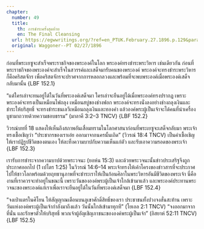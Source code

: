 ```yaml
---
chapter:
  number: 49
  title:
    th: การชำระครั้งสุดท้าย
    en: The Final Cleansing
  url: https://egwwritings.org/?ref=en_PTUK.February.27.1896.p.129&para=12150.886
  original: Waggoner--PT 02/27/1896
---
```


ก่อนที่พระเยซูจะสำเร็จพระราชกิจของพระองค์ในโลก พระองค์ทรงชำระพระวิหาร เช่นเดียวกัน ก่อนที่พระราชกิจของพระองค์จะสำเร็จในสวรรค์และเสด็จมารับคนของพระองค์ พระองค์จะทรงชำระพระวิหาร ก็คือคริสตจักร เพื่อคริสตจักรจะปราศจากการหลอกลวงและพร้อมที่จะพบพระองค์เมื่อพระองค์เสด็จกลับมานั้น {LBF 152.1}

“แต่ใครเล่าจะทนอยู่ได้ในวันที่พระองค์เสด็จมา ใครเล่าจะยืนอยู่ได้เมื่อพระองค์ทรงปรากฏ เพราะพระองค์จะทรงเป็นเหมือนไฟถลุง เหมือนสบู่ของช่างฟอก พระองค์จะทรงนั่งลงอย่างช่างถลุงเงินและชำระให้บริสุทธิ์ จะทรงชำระชนเลวีเหมือนถลุงเงินและทองคำ แล้วองค์พระผู้เป็นเจ้าจะได้คนที่นำเครื่องบูชามาถวายด้วยความชอบธรรม” (มาลาคี 3:2–3 TNCV) {LBF 152.2}

วิวรณ์บทที่ 18 แสดงให้เห็นถึงสภาพอันเสื่อมทรามในโลกศาสนาก่อนที่พระเยซูจะเสด็จกลับมา พระเจ้าทรงเชื้อเชิญว่า “ประชากรของเราเอ๋ย ออกมาจากนครนั้นเถิด” (วิวรณ์ 18:4 TNCV) เป็นคำเชื้อเชิญให้เราปฏิรูปชีวิตของตนเอง ให้ละทิ้งความบาปกับความเห็นแก่ตัว และรับเอาความรอดของพระเจ้า {LBF 152.3}

เรารับการชำระจากความบาปด้วยพระวจนะ (ยอห์น 15:3) และด้วยพระวจนะนั้นข่าวประเสริฐจึงถูกประกาศออกไป (1 เปโตร 1:25) ในวิวรณ์ 14:6–14 พระเจ้าทรงให้เค้าโครงของข่าวสารที่จะประกาศไปให้ชาวโลกพร้อมด้วยฤทธานุภาพที่จะชำระเราให้เป็นก้อนศิลาในพระวิหารอันมีชีวิตของพระเจ้า นี่คืองานที่เราควรจะทำอยู่ในขณะนี้ เพราะวันขององค์พระผู้เป็นเจ้าใกล้เข้ามาแล้ว และพระองค์ประทานพระวจนะของพระองค์แก่เราเพื่อเราจะยืนอยู่ได้ในวันที่พระองค์เสด็จมา {LBF 152.4}

“จงเป่าแตรในศิโยน ให้สัญญาณเตือนบนภูเขาศักดิ์สิทธิ์ของเรา ประชาชนทั้งปวงจงสั่นสะท้าน เพราะวันแห่งองค์พระผู้เป็นเจ้ากำลังมาถึงแล้ว วันนั้นใกล้เข้ามาทุกที” (โยเอล 2:1 TNCV) “จงออกมาจากที่นั่น และรักษาตัวให้บริสุทธิ์ พวกเจ้าผู้อัญเชิญภาชนะขององค์พระผู้เป็นเจ้า” (อิสยาห์ 52:11 TNCV) {LBF 152.5}
